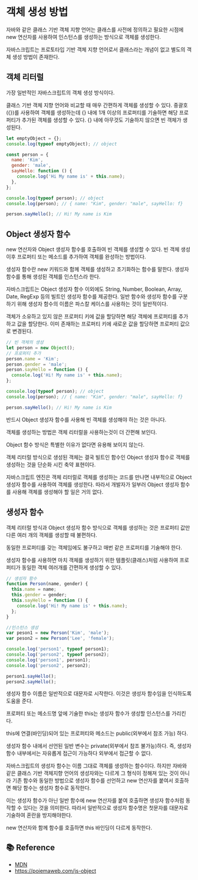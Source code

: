 # 객체 생성 방법

자바와 같은 클래스 기반 객체 지향 언어는 클래스를 사전에 정의하고 필요한 시점에 new 연산자를 사용하여 인스턴스를 생성하는 방식으로 객체를 생성한다.

자바스크립트는 프로토타입 기반 객체 지향 언어로서 클래스라는 개념이 없고 별도의 객체 생성 방법이 존재한다.

## 객체 리터럴

가장 일반적인 자바스크립트의 객체 생성 방식이다.

클래스 기반 객체 지향 언어와 비교할 때 매우 간편하게 객체를 생성할 수 있다. 중괄호({})를 사용하여 객체를 생성하는데 {} 내에 1개 이상의 프로퍼티를 기술하면 해당 프로퍼티가 추가된 객체를 생성할 수 있다. {} 내에 아무것도 기술하지 않으면 빈 객체가 생성된다.

```js
let emptyObject = {};
console.log(typeof emptyObject); // object

const person = {
  name: 'Kim',
  gender: 'male',
  sayHello: function () {
    console.log('Hi My name is' + this.name);
  },
};

console.log(typeof person); // object
console.log(person); // { name: "Kim", gender: "male", sayHello: f}

person.sayHello(); // Hi! My name is Kim
```

## Object 생성자 함수

new 연산자와 Object 생성자 함수를 호출하여 빈 객체를 생성할 수 있다. 빈 객체 생성 이후 프로퍼티 또는 메소드를 추가하여 객체를 완성하는 방법이다.

생성자 함수란 new 키워드와 함께 객체를 생성하고 초기화하는 함수를 말한다. 생성자 함수를 통해 생성된 객체를 인스턴스라 한다.

자바스크립트는 Object 생성자 함수 이외에도 String, Number, Boolean, Array, Date, RegExp 등의 빌트인 생성자 함수를 제공한다. 일반 함수와 생성자 함수를 구분하기 위해 생성자 함수의 이름은 파스칼 케이스를 사용하는 것이 일반적이다.

객체가 소유하고 있지 않은 프로퍼티 키에 값을 할당하면 해당 객체에 프로퍼티를 추가하고 값을 할당한다. 이미 존재하는 프로퍼티 키에 새로운 값을 할당하면 프로퍼티 값으로 변경된다.

```js
// 빈 객체의 생성
let person = new Object();
// 프로퍼티 추가
person.name = 'Kim';
person.gender = 'male';
person.sayHello = function () {
  console.log('Hi! My name is' + this.name);
};

console.log(typeof person); // object
console.log(person); // { name: "Kim", gender: "male", sayHello: f}

person.sayHello(); // Hi! My name is Kim
```

반드시 Object 생성자 함수를 사용해 빈 객체를 생성해야 하는 것은 아니다.

객체를 생성하는 방법은 객체 리터럴을 사용하는것이 더 간편해 보인다.

Object 함수 방식은 특별한 이유가 없다면 유용해 보이지 않는다.

객체 리터럴 방식으로 생성된 객체는 결국 빌트인 함수인 Object 생성자 함수로 객체를 생성하는 것을 단순화 시킨 축약 표현이다.

자바스크립트 엔진은 객체 리터럴로 객체를 생성하는 코드를 만나면 내부적으로 Object 생성자 함수를 사용하여 객체를 생성한다. 따라서 개발자가 일부러 Object 생성자 함수를 사용해 객체를 생성해야 할 일은 거의 없다.

## 생성자 함수

객체 리터럴 방식과 Object 생성자 함수 방식으로 객체를 생성하는 것은 프로퍼티 값만 다른 여러 개의 객체를 생성할 때 불편하다.

동일한 프로퍼티를 갖는 객체임에도 불구하고 매번 같은 프로퍼티를 기술해야 한다.

생성자 함수를 사용하면 마치 객체를 생성하기 위한 템플릿(클래스)처럼 사용하여 프로퍼티가 동일한 객체 여러개를 간편하게 생성할 수 있다.

```js
// 생성자 함수
function Person(name, gender) {
  this.name = name;
  this.gender = gender;
  this.sayHello = function () {
    console.log('Hi! My name is' + this.name);
  };
}

//인스턴스 생성
var peson1 = new Person('Kim', 'male');
var peson2 = new Person('Lee', 'female');

console.log('person1', typeof person1);
console.log('person2', typeof person2);
console.log('person1', person1);
console.log('person2', person2);

person1.sayHello();
person2.sayHello();
```

생성자 함수 이름은 일반적으로 대문자로 시작한다. 이것은 생성자 함수임을 인식하도록 도움을 준다.

프로퍼티 또는 메소드명 앞에 기술한 this는 생성자 함수가 생성할 인스턴스를 가리킨다.

this에 연결(바인딩)되어 있는 프로퍼티와 메소드는 public(외부에서 참조 가능) 하다.

생성자 함수 내에서 선언된 일반 변수는 private(외부에서 참조 불가능)하다. 즉, 생성자 함수 내부에서는 자유롭게 접근이 가능하다 외부에서 접근할 수 없다.

자바스크립트의 생성자 함수는 이름 그대로 객체를 생성하는 함수이다. 하지만 자바와 같은 클래스 기반 객체지향 언어의 생성자와는 다르게 그 형식이 정해져 있는 것이 아니라 기존 함수와 동일한 방법으로 생성자 함수를 선언하고 new 연산자를 붙여서 호출하면 해당 함수는 생성자 함수로 동작한다.

이는 생성자 함수가 아닌 일반 함수에 new 연산자를 붙여 호출하면 생성자 함수처럼 동작할 수 있다는 것을 의미한다. 따라서 일반적으로 생성자 함수명은 첫문자를 대문자로 기술하여 혼란을 방지해야한다.

new 연산자와 함께 함수를 호출하면 this 바인딩이 다르게 동작한다.

## 📚 Reference

- [MDN](https://developer.mozilla.org/ko/)
- https://poiemaweb.com/js-object

